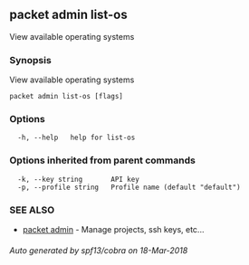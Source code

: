 ## packet admin list-os

View available operating systems

### Synopsis

View available operating systems

```
packet admin list-os [flags]
```

### Options

```
  -h, --help   help for list-os
```

### Options inherited from parent commands

```
  -k, --key string       API key
  -p, --profile string   Profile name (default "default")
```

### SEE ALSO

* [packet admin](packet_admin.md)	 - Manage projects, ssh keys, etc...

###### Auto generated by spf13/cobra on 18-Mar-2018
